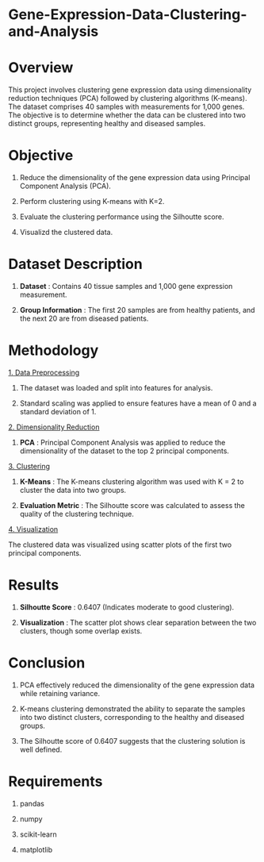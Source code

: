 # Gene-Expression-Data-Clustering-and-Analysis

# Overview

This project involves clustering gene expression data using dimensionality reduction techniques (PCA) followed by clustering algorithms (K-means). The dataset comprises 40 samples with measurements for 1,000 genes. The objective is to determine whether the data can be clustered into two distinct groups, representing healthy and diseased samples.

# Objective

1. Reduce the dimensionality of the gene expression data using Principal Component Analysis (PCA).

2. Perform clustering using K-means with K=2.

3. Evaluate the clustering performance using the Silhoutte score.

4. Visualizd the clustered data.

# Dataset Description

1. **Dataset** : Contains 40 tissue samples and 1,000 gene expression measurement.

2.  **Group Information** : The first 20 samples are from healthy patients, and the next 20 are from diseased patients.

# Methodology

<ins>1. Data Preprocessing</ins>

1. The dataset was loaded and split into features for analysis.

2. Standard scaling was applied to ensure features have a mean of 0 and a standard deviation of 1.

<ins>2. Dimensionality Reduction</ins>

1. **PCA** : Principal Component Analysis was applied to reduce the dimensionality of the dataset to the top 2 principal components.

<ins>3. Clustering</ins>

1. **K-Means** : The K-means clustering algorithm was used with K = 2 to cluster the data into two groups.

2. **Evaluation Metric** : The Silhoutte score was calculated to assess the quality of the clustering technique.

<ins>4. Visualization</ins>

The clustered data was visualized using scatter plots of the first two principal components.

# Results

1. **Silhoutte Score** : 0.6407 (Indicates moderate to good clustering).

2. **Visualization** : The scatter plot shows clear separation between the two clusters, though some overlap exists.

# Conclusion

1. PCA effectively reduced the dimensionality of the gene expression data while retaining variance.

2. K-means clustering demonstrated the ability to separate the samples into two distinct clusters, corresponding to the healthy and diseased groups.

3. The Silhoutte score of 0.6407 suggests that the clustering solution is well defined.

# Requirements

1. pandas

2. numpy

3. scikit-learn

4. matplotlib

